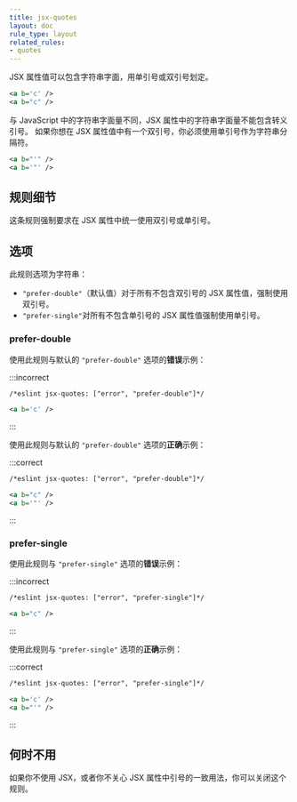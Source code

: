 ```yaml
---
title: jsx-quotes
layout: doc
rule_type: layout
related_rules:
- quotes
---
```


JSX 属性值可以包含字符串字面，用单引号或双引号划定。

```xml
<a b='c' />
<a b="c" />
```

与 JavaScript 中的字符串字面量不同，JSX 属性中的字符串字面量不能包含转义引号。
如果你想在 JSX 属性值中有一个双引号，你必须使用单引号作为字符串分隔符。

```xml
<a b="'" />
<a b='"' />
```

## 规则细节

这条规则强制要求在 JSX 属性中统一使用双引号或单引号。

## 选项

此规则选项为字符串：

* `"prefer-double"`（默认值）对于所有不包含双引号的 JSX 属性值，强制使用双引号。
* `"prefer-single"`对所有不包含单引号的 JSX 属性值强制使用单引号。

### prefer-double

使用此规则与默认的 `"prefer-double"` 选项的**错误**示例：

:::incorrect

```xml
/*eslint jsx-quotes: ["error", "prefer-double"]*/

<a b='c' />
```

:::

使用此规则与默认的 `"prefer-double"` 选项的**正确**示例：

:::correct

```xml
/*eslint jsx-quotes: ["error", "prefer-double"]*/

<a b="c" />
<a b='"' />
```

:::

### prefer-single

使用此规则与 `"prefer-single"` 选项的**错误**示例：

:::incorrect

```xml
/*eslint jsx-quotes: ["error", "prefer-single"]*/

<a b="c" />
```

:::

使用此规则与 `"prefer-single"` 选项的**正确**示例：

:::correct

```xml
/*eslint jsx-quotes: ["error", "prefer-single"]*/

<a b='c' />
<a b="'" />
```

:::

## 何时不用

如果你不使用 JSX，或者你不关心 JSX 属性中引号的一致用法，你可以关闭这个规则。

